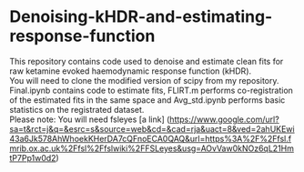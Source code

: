 # Denoising-kHDR-and-estimating-response-function

This repository contains code used to denoise and estimate clean fits for raw ketamine evoked haemodynamic response function (kHDR).\
You will need to clone the modified version of scipy from my repository.\
Final.ipynb contains code to estimate fits, FLIRT.m performs co-registration of the estimated fits in the same space and Avg_std.ipynb performs basic statistics on the registrated dataset.\
Please note: You will need fsleyes [a link] (https://www.google.com/url?sa=t&rct=j&q=&esrc=s&source=web&cd=&cad=rja&uact=8&ved=2ahUKEwi43a6Jk578AhWhoekKHerDA7cQFnoECA0QAQ&url=https%3A%2F%2Ffsl.fmrib.ox.ac.uk%2Ffsl%2Ffslwiki%2FFSLeyes&usg=AOvVaw0kNOz6qL21HmtP7Pp1w0d2)
